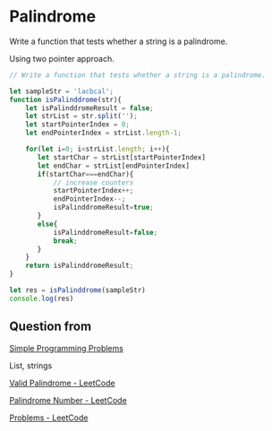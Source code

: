 # Palindrome

Write a function that tests whether a string is a palindrome.

Using two pointer approach.

```jsx
// Write a function that tests whether a string is a palindrome.

let sampleStr = 'lacbcal';
function isPalinddrome(str){
    let isPalinddromeResult = false;
    let strList = str.split('');
    let startPointerIndex = 0;
    let endPointerIndex = strList.length-1;

    for(let i=0; i<strList.length; i++){
       let startChar = strList[startPointerIndex]
       let endChar = strList[endPointerIndex]
       if(startChar===endChar){
           // increase counters
           startPointerIndex++;
           endPointerIndex--;
           isPalinddromeResult=true;
       }
       else{
           isPalinddromeResult=false;
           break;
       }
    }
    return isPalinddromeResult;
}

let res = isPalinddrome(sampleStr)
console.log(res)
```

## Question from

[Simple Programming Problems](https://adriann.github.io/programming_problems.html)

List, strings

[Valid Palindrome - LeetCode](https://leetcode.com/problems/valid-palindrome/)

[Palindrome Number - LeetCode](https://leetcode.com/problems/palindrome-number/)

[Problems - LeetCode](https://leetcode.com/problemset/all/?search=palindrome)